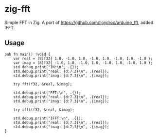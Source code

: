 # zig-fft
Simple FFT in Zig. A port of https://github.com/lloydroc/arduino_fft, added IFFT.

## Usage

```zig
pub fn main() !void {
    var real = [8]f32{ 1.0, -1.0, 1.0, -1.0, 1.0, -1.0, 1.0, -1.0 };
    var imag = [8]f32{ -1.0, 1.0, -1.0, 1.0, -1.0, 1.0, -1.0, 1.0 };
    std.debug.print("IN:\n", .{});
    std.debug.print("real: {d:7.3}\n", .{real});
    std.debug.print("imag: {d:7.3}\n", .{imag});

    try fft(f32, &real, &imag);

    std.debug.print("FFT:\n", .{});
    std.debug.print("real: {d:7.3}\n", .{real});
    std.debug.print("imag: {d:7.3}\n", .{imag});

    try ifft(f32, &real, &imag);

    std.debug.print("IFFT:\n", .{});
    std.debug.print("real: {d:7.3}\n", .{real});
    std.debug.print("imag: {d:7.3}\n", .{imag});
}
```
